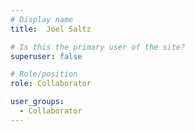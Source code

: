 ```yaml
---
# Display name
title:  Joel Saltz

# Is this the primary user of the site?
superuser: false

# Role/position
role: Collaborator

user_groups:
  - Collaborator
---
```

